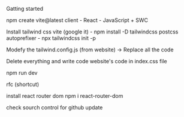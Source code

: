 Gatting started

npm create vite@latest client
    - React
    - JavaScript + SWC

Install tailwind css vite (google it)
    - npm install -D tailwindcss postcss autoprefixer
    - npx tailwindcss init -p

Modefy the tailwind.config.js (from website) -> Replace all the code

Delete everything and write code website's code in index.css file


npm run dev

rfc (shortcut)

install react router dom
npm i react-router-dom

check sourch control for github update

